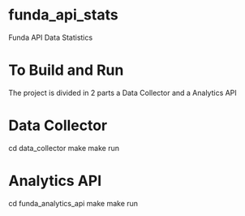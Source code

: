 # funda_api_stats
Funda API Data Statistics
# To Build and Run

The project is divided in 2 parts a Data Collector and a Analytics API

# Data Collector
cd data_collector
make
make run

# Analytics API
cd funda_analytics_api
make
make run
